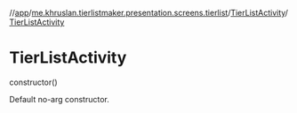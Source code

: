 //[app](../../../index.md)/[me.khruslan.tierlistmaker.presentation.screens.tierlist](../index.md)/[TierListActivity](index.md)/[TierListActivity](-tier-list-activity.md)

# TierListActivity

constructor()

Default no-arg constructor.
